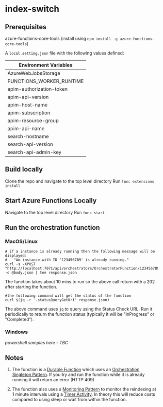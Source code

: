 # index-switch

## Prerequisites

azure-functions-core-tools (install using `npm install -g azure-functions-core-tools`)

A `local.setting.json` file with the following values defined:

|Environment Variables|
|---------------------|
|AzureWebJobsStorage|
|FUNCTIONS_WORKER_RUNTIME|
|apim-authorization-token|
|apim-api-version|
|apim-host-name|
|apim-subscription|
|apim-resource-group|
|apim-api-name|
|search-hostname|
|search-api-version|
|search-api-admin-key|

## Build locally

Clone the repo and navigate to the top level directory
Run `func extensions install`

## Start Azure Functions Locally

Navigate to the top level directory
Run `func start`

## Run the orchestration function

### MacOS/Linux
```
# if a instance is already running then the following message will be displayed:
#   "An instance with ID '123456789' is already running."
curl -s -XPOST "http://localhost:7071/api/orchestrators/OrchestratorFunction/123456789" -d @body.json | tee response.json
```
The function takes about 10 mins to run so the above call return with a 202 after starting the function.
```
#the following command will get the status of the function
curl $(jq -r '.statusQueryGetUri' response.json)
```
The above command uses `jq` to query using the Status Check URL. Run it periodically to return the function status (typically it will be "inProgress" or "Completed").

### Windows

_powershell samples here - TBC_

## Notes
1) The function is a [Durable Function](https://docs.microsoft.com/en-us/azure/azure-functions/durable/durable-functions-overview)
which uses an [Orchestration Singleton Pattern](https://docs.microsoft.com/en-us/azure/azure-functions/durable/durable-functions-singletons).
If you try and run the function while it is already running it will return an error (HTTP 409) 

2) The function also uses a [Monitoring Pattern](https://docs.microsoft.com/en-us/azure/azure-functions/durable/durable-functions-concepts#monitoring)
to monitor the reindexing at 1 minute intervals using a [Timer Activity](https://docs.microsoft.com/en-us/azure/azure-functions/durable/durable-functions-timers).
In theory this will reduce costs compared to using sleep or wait from within the function.
